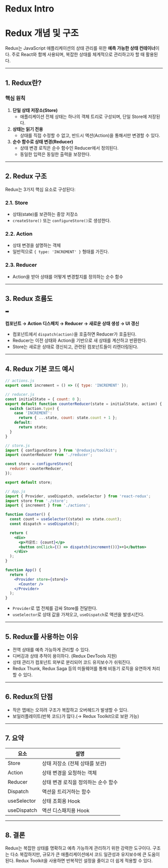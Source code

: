 # Redux Intro

# Redux 개념 및 구조

Redux는 JavaScript 애플리케이션의 상태 관리를 위한 **예측 가능한 상태 컨테이너**이다. 주로 React와 함께 사용되며, 복잡한 상태를 체계적으로 관리하고자 할 때 활용된다.

---

## 1. Redux란?

### 핵심 원칙

1. **단일 상태 저장소(Store)**
    - 애플리케이션 전체 상태는 하나의 객체 트리로 구성되며, 단일 Store에 저장된다.
2. **상태는 읽기 전용**
    - 상태를 직접 수정할 수 없고, 반드시 액션(Action)을 통해서만 변경할 수 있다.
3. **순수 함수로 상태 변경(Reducer)**
    - 상태 변경 로직은 순수 함수인 Reducer에서 정의된다.
    - 동일한 입력은 동일한 출력을 보장한다.

---

## 2. Redux 구조

Redux는 3가지 핵심 요소로 구성된다:

### 2.1. Store

- 상태(state)를 보관하는 중앙 저장소
- `createStore()` 또는 `configureStore()`로 생성한다.

### 2.2. Action

- 상태 변경을 설명하는 객체
- 일반적으로 `{ type: 'INCREMENT' }` 형태를 가진다.

### 2.3. Reducer

- Action을 받아 상태를 어떻게 변경할지를 정의하는 순수 함수

---

## 3. Redux 흐름도

<aside>
➡️

**컴포넌트 → Action 디스패치 → Reducer → 새로운 상태 생성 → UI 갱신**

</aside>

- 컴포넌트에서 `dispatch(action)`을 호출하면 Reducer가 호출된다.
- Reducer는 이전 상태와 Action을 기반으로 새 상태를 계산하고 반환한다.
- Store는 새로운 상태로 갱신되고, 관련된 컴포넌트들이 리렌더링된다.

---

## 4. Redux 기본 코드 예시

```jsx
// actions.js
export const increment = () => ({ type: 'INCREMENT' });

// reducer.js
const initialState = { count: 0 };
export default function counterReducer(state = initialState, action) {
  switch (action.type) {
    case 'INCREMENT':
      return { ...state, count: state.count + 1 };
    default:
      return state;
  }
}

// store.js
import { configureStore } from '@reduxjs/toolkit';
import counterReducer from './reducer';

const store = configureStore({
  reducer: counterReducer,
});

export default store;

// App.js
import { Provider, useDispatch, useSelector } from 'react-redux';
import store from './store';
import { increment } from './actions';

function Counter() {
  const count = useSelector((state) => state.count);
  const dispatch = useDispatch();

  return (
    <div>
      <p>카운트: {count}</p>
      <button onClick={() => dispatch(increment())}>+1</button>
    </div>
  );
}

function App() {
  return (
    <Provider store={store}>
      <Counter />
    </Provider>
  );
}
```

- `Provider`로 앱 전체를 감싸 Store를 전달한다.
- `useSelector`로 상태 값을 가져오고, `useDispatch`로 액션을 발생시킨다.

---

## 5. Redux를 사용하는 이유

- 전역 상태를 예측 가능하게 관리할 수 있다.
- 디버깅과 상태 추적이 용이하다. (Redux DevTools 지원)
- 상태 관리가 컴포넌트 외부로 분리되어 코드 유지보수가 쉬워진다.
- Redux Thunk, Redux Saga 등의 미들웨어를 통해 비동기 로직을 유연하게 처리할 수 있다.

---

## 6. Redux의 단점

- 작은 앱에는 오히려 구조가 복잡하고 오버헤드가 발생할 수 있다.
- 보일러플레이트(반복 코드)가 많다.(→ Redux Toolkit으로 보완 가능)

---

## 7. 요약

| 요소 | 설명 |
| --- | --- |
| Store | 상태 저장소 (전체 상태를 보관) |
| Action | 상태 변경을 요청하는 객체 |
| Reducer | 상태 변경 로직을 정의하는 순수 함수 |
| Dispatch | 액션을 트리거하는 함수 |
| useSelector | 상태 조회용 Hook |
| useDispatch | 액션 디스패치용 Hook |

---

## 8. 결론

Redux는 복잡한 상태를 명확하고 예측 가능하게 관리하기 위한 강력한 도구이다. 구조는 다소 복잡하지만, 규모가 큰 애플리케이션에서 코드 일관성과 유지보수에 큰 도움이 된다. Redux Toolkit을 사용하면 반복적인 설정을 줄이고 더 쉽게 적용할 수 있다.